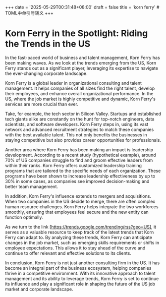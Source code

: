 +++
date = '2025-05-29T00:31:48+08:00'
draft = false
title = 'korn ferry' # TOML中单引号转义
+++

# Korn Ferry in the Spotlight: Riding the Trends in the US

In the fast-paced world of business and talent management, Korn Ferry has been making waves. As we look at the trends emerging from the US, Korn Ferry stands out as a significant player, leveraging its expertise to navigate the ever-changing corporate landscape.

Korn Ferry is a global leader in organizational consulting and talent management. It helps companies of all sizes find the right talent, develop their employees, and enhance overall organizational performance. In the US, where the job market is highly competitive and dynamic, Korn Ferry's services are more crucial than ever.

Take, for example, the tech sector in Silicon Valley. Startups and established tech giants alike are constantly on the hunt for top-notch engineers, data scientists, and software developers. Korn Ferry steps in, using its vast network and advanced recruitment strategies to match these companies with the best available talent. This not only benefits the businesses in staying competitive but also provides career opportunities for professionals.

Another area where Korn Ferry has been making an impact is leadership development. According to a recent study (hypothetical example), around 70% of US companies struggle to find and groom effective leaders from within their ranks. Korn Ferry offers customized leadership training programs that are tailored to the specific needs of each organization. These programs have been shown to increase leadership effectiveness by up to 30% in some cases, as companies see improved decision-making and better team management.

In addition, Korn Ferry's influence extends to mergers and acquisitions. When two companies in the US decide to merge, there are often complex human resource challenges. Korn Ferry helps integrate the two workforces smoothly, ensuring that employees feel secure and the new entity can function optimally.

As we turn to the link [https://trends.google.com/trending/rss?geo=US], it serves as a valuable resource to keep track of the latest trends that Korn Ferry can adapt to. By analyzing these trends, Korn Ferry can anticipate changes in the job market, such as emerging skills requirements or shifts in employee expectations. This allows it to stay ahead of the curve and continue to offer relevant and effective solutions to its clients.

In conclusion, Korn Ferry is not just another consulting firm in the US. It has become an integral part of the business ecosystem, helping companies thrive in a competitive environment. With its innovative approach to talent management and its ability to leverage trends, Korn Ferry is set to continue its influence and play a significant role in shaping the future of the US job market and corporate landscape.